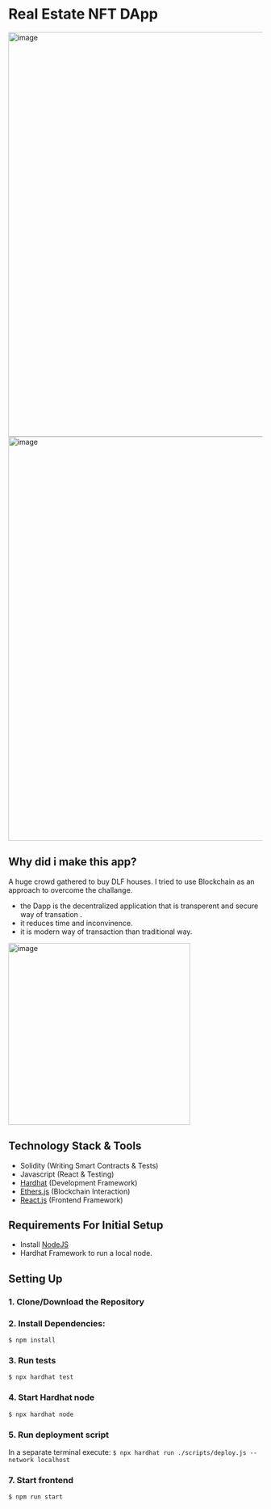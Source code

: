 # Real Estate NFT DApp
<img width="800" alt="image" src="https://user-images.githubusercontent.com/87909132/231103997-3b7e1f9e-940c-4d02-bd1b-f33ab4411619.png">

<img width="800" alt="image" src="https://user-images.githubusercontent.com/87909132/231103680-5c0d8f00-1750-4a47-bcb6-fde4ada62365.png">


## Why did i make this app?
 A huge crowd gathered to buy DLF houses.
 I tried to use Blockchain as an approach to overcome the challange.
- the Dapp is the decentralized application that is transperent and secure way of transation .
- it reduces time and inconvinence.
- it is modern way of transaction than traditional way.

<img width="360" alt="image" src="https://user-images.githubusercontent.com/87909132/225570119-4a4c0e84-b1a0-437d-b173-aa0f1807b4c0.png">



## Technology Stack & Tools

- Solidity (Writing Smart Contracts & Tests)
- Javascript (React & Testing)
- [Hardhat](https://hardhat.org/) (Development Framework)
- [Ethers.js](https://docs.ethers.io/v5/) (Blockchain Interaction)
- [React.js](https://reactjs.org/) (Frontend Framework)

## Requirements For Initial Setup
- Install [NodeJS](https://nodejs.org/en/)
- Hardhat Framework to run a local node.

## Setting Up
### 1. Clone/Download the Repository

### 2. Install Dependencies:
`$ npm install`

### 3. Run tests
`$ npx hardhat test`

### 4. Start Hardhat node
`$ npx hardhat node`

### 5. Run deployment script
In a separate terminal execute:
`$ npx hardhat run ./scripts/deploy.js --network localhost`

### 7. Start frontend
`$ npm run start`
